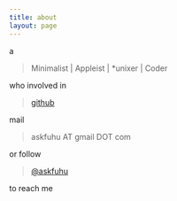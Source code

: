 ```yaml
---
title: about
layout: page
---
```


a

> Minimalist | Appleist | *unixer | Coder

who involved in 

> [github](https://github.com/fuhu)

mail 

> askfuhu AT gmail DOT com

or follow 

> [@askfuhu](https://twitter.com/#!/askfuhu)

to reach me
